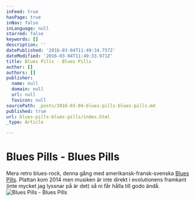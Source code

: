 ```yaml
---
inFeed: true
hasPage: true
inNav: false
inLanguage: null
starred: false
keywords: []
description: ''
datePublished: '2016-03-04T11:49:34.757Z'
dateModified: '2016-03-04T11:49:33.971Z'
title: Blues Pills - Blues Pills
author: []
authors: []
publisher:
  name: null
  domain: null
  url: null
  favicon: null
sourcePath: _posts/2016-03-04-blues-pills-blues-pills.md
published: true
url: blues-pills-blues-pills/index.html
_type: Article

---
```

# Blues Pills - Blues Pills

Mera retro blues-rock, denna gång med amerikansk-fransk-svenska [Blues Pills][0]. Plattan kom 2014 men musiken är inte direkt i evolutionens framkant (inte mycket jag lyssnar på är det) så ni får hålla till godo ändå.
![Blues Pills - Blues Pills](https://the-grid-user-content.s3-us-west-2.amazonaws.com/db0c0bbb-ef32-4ffb-b15b-a6708ca9d998.jpg)

[0]: https://open.spotify.com/album/3SpYTh35kpmKoCsuOJ24nP